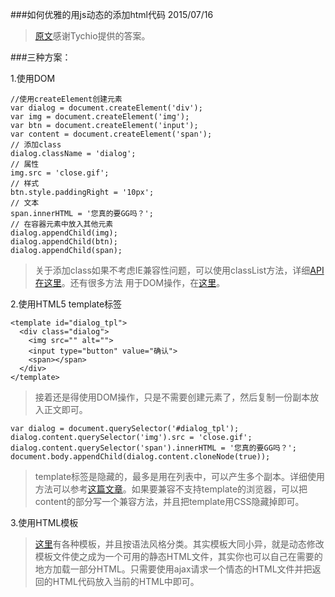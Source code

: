 ###如何优雅的用js动态的添加html代码 2015/07/16

>[原文](http://segmentfault.com/q/1010000000312781&sa=U&ei=r2deU9qOGM6iyAS79YHIDg&ved=0CGMQFjAK&usg=AFQjC)感谢Tychio提供的答案。

###三种方案：

1.使用DOM

    //使用createElement创建元素
    var dialog = document.createElement('div');
    var img = document.createElement('img');
    var btn = document.createElement('input');
    var content = document.createElement('span');
    // 添加class
    dialog.className = 'dialog';
    // 属性
    img.src = 'close.gif';
    // 样式
    btn.style.paddingRight = '10px';
    // 文本
    span.innerHTML = '您真的要GG吗？';
    // 在容器元素中放入其他元素
    dialog.appendChild(img);
    dialog.appendChild(btn);
    dialog.appendChild(span);
    
>关于添加class如果不考虑IE兼容性问题，可以使用classList方法，详细[API在这里](https://developer.mozilla.org/en-US/docs/Web/API/Element/classList)。还有很多方法     用于DOM操作，在[这里](http://www.w3school.com.cn/htmldom/dom_methods.asp)。

2.使用HTML5 template标签

    <template id="dialog_tpl">
      <div class="dialog">
        <img src="" alt="">
        <input type="button" value="确认">
        <span></span>
      </div>
    </template>
>接着还是得使用DOM操作，只是不需要创建元素了，然后复制一份副本放入正文即可。

    var dialog = document.querySelector('#dialog_tpl');
    dialog.content.querySelector('img').src = 'close.gif';
    dialog.content.querySelector('span').innerHTML = '您真的要GG吗？';
    document.body.appendChild(dialog.content.cloneNode(true));
    
>template标签是隐藏的，最多是用在列表中，可以产生多个副本。详细使用方法可以参考[这篇文章](http://www.html5rocks.com/en/tutorials/webcomponents/template/?redirect_from_locale=zh)。如果要兼容不支持template的浏览器，可以把content的部分写一个兼容方法，并且把template用CSS隐藏掉即可。

3.使用HTML模板

>[这里](https://developer.mozilla.org/en-US/docs/JavaScript_templates)有各种模板，并且按语法风格分类。其实模板大同小异，就是动态修改模板文件使之成为一个可用的静态HTML文件，其实你也可以自己在需要的地方加载一部分HTML。只需要使用ajax请求一个情态的HTML文件并把返回的HTML代码放入当前的HTML中即可。